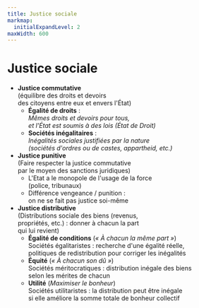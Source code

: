 ```yaml
---
title: Justice sociale
markmap:
  initialExpandLevel: 2
maxWidth: 600
---
```

# **Justice sociale**
- **Justice commutative** <br> (équilibre des droits et devoirs <br> des citoyens entre eux et envers l'État) <!--fold-->
  - **Égalité de droits** : <br> *Mêmes droits et devoirs pour tous, <br> et l'État est soumis à des lois (État de Droit)*
  - **Sociétés inégalitaires** : <br> *Inégalités sociales justifiées par la nature <br> (sociétés d'ordres ou de castes, appartheid, etc.)*
- **Justice punitive** <br> (Faire respecter la justice commutative <br> par le moyen des sanctions juridiques) 
  - L'Etat a le monopole de l'usage de la force <br> (police, tribunaux)
  - Différence vengeance / punition : <br> on ne se fait pas justice soi-même
- **Justice distributive** <br> (Distributions sociale des biens (revenus, <br> propriétés, etc.) : donner à chacun la part <br> qui lui revient)
  - **Égalité de conditions** (*« À chacun la même part »*) <br> Sociétés égalitaristes : recherche d'une égalité réelle, <br> politiques de redistribution pour corriger les inégalités
  - **Équité** (*« À chacun son dû »*) <br> Sociétés méritocratiques : distribution inégale des biens <br> selon les mérites de chacun
  - **Utilité** (*Maximiser le bonheur*) <br> Sociétés utilitaristes : la distribution peut être inégale <br> si elle améliore la somme totale de bonheur collectif

